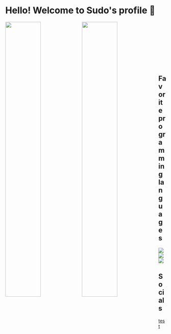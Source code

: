 # Hello! Welcome to Sudo's profile 👋

<img align="left" width="47%" src="https://github-readme-stats.vercel.app/api?username=Sudo-YT&show_icons=true&theme=radical" />
<img align="left" width="47%" src="https://github-readme-stats.vercel.app/api/top-langs/?username=Sudo-YT&layout=compact&theme=radical" />

<br><br><br><br><br><br><br><br>

## Favorite programming languages
<img align="left" src="https://img.shields.io/badge/python-3670A0?style=for-the-badge&logo=python&logoColor=ffdd54"/>
<img align="left" src="https://img.shields.io/badge/html5-%23E34F26.svg?style=for-the-badge&logo=html5&logoColor=white"/>
<img src="https://img.shields.io/badge/css3-%231572B6.svg?style=for-the-badge&logo=css3&logoColor=white"/>

## Socials
[test](sudok.xyz)
